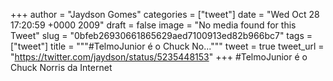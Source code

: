 
+++
author = "Jaydson Gomes"
categories = ["tweet"]
date = "Wed Oct 28 17:20:59 +0000 2009"
draft = false
image = "No media found for this Tweet"
slug = "0bfeb26930661865629aed7100913ed82b966bc7"
tags = ["tweet"]
title = """#TelmoJunior é o Chuck No..."""
tweet = true
tweet_url = "https://twitter.com/jaydson/status/5235448153"
+++
#TelmoJunior é o Chuck Norris da Internet

